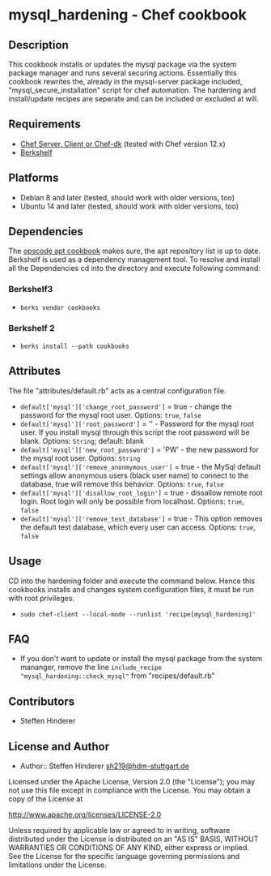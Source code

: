 # mysql_hardening - Chef cookbook

## Description
This cookbook installs or updates the mysql package via the system package manager and runs several securing actions. 
Essentially this cookbook rewrites the, already in the mysql-server package included, "mysql_secure_installation" script for chef automation.
The hardening and install/update recipes are seperate and can be included or excluded at will.

## Requirements
* [Chef Server, Client or Chef-dk](https://www.chef.io) (tested with Chef version 12.x)
* [Berkshelf](http://berkshelf.com/)

## Platforms 
* Debian 8 and later (tested, should work with older versions, too)
* Ubuntu 14 and later (tested, should work with older versions, too)

## Dependencies
The [opscode apt cookbook](https://github.com/opscode-cookbooks/apt) makes sure, the apt reposítory list is up to date. 
Berkshelf is used as a dependency management tool. To resolve and install all the Dependencies cd into the directory and execute following command:

### Berkshelf3
* `berks vendor cookbooks`

### Berkshelf 2
* `berks install --path cookbooks`

## Attributes
The file "attributes/default.rb" acts as a central configuration file.

* `default['mysql']['change_root_password']`   = true - change the password for the mysql root user. Options: `true`, `false` 
* `default['mysql']['root_password']`  = '' - Password for the mysql root user. If you install mysql through this script the root password will be blank. Options: `String`; default: blank
* `default['mysql']['new_root_password']`  = 'PW' - the new password for the mysql root user. Options: `String`
* `default['mysql']['remove_anonmymous_user']` = true - the MySql default settings allow anonymous users (black user name) to connect to the database, true will remove this behavior. Options: `true`, `false` 
* `default['mysql']['disallow_root_login']` = true - dissallow remote root login. Root login will only be possible from localhost. Options: `true`, `false` 
* `default['mysql']['remove_test_database']` = true - This option removes the default test database, which every user can access. Options: `true`, `false` 

## Usage
CD into the hardening folder and execute the command below. Hence this cookbooks installs and changes system configuration files, it must be run with root privileges.

* `sudo chef-client --local-mode --runlist 'recipe[mysql_hardening]'`

## FAQ
* If you don't want to update or install the mysql package from the system mananger, remove the line `include_recipe "mysql_hardening::check_mysql"` from "recipes/default.rb"    

## Contributors
* Steffen Hinderer

## License and Author
 * Author:: Steffen Hinderer sh219@hdm-stuttgart.de
 
Licensed under the Apache License, Version 2.0 (the "License"); you may not use this file except in compliance with the License. You may obtain a copy of the License at

http://www.apache.org/licenses/LICENSE-2.0

Unless required by applicable law or agreed to in writing, software distributed under the License is distributed on an "AS IS" BASIS, WITHOUT WARRANTIES OR CONDITIONS OF ANY KIND, either express or implied. See the License for the specific language governing permissions and limitations under the License.